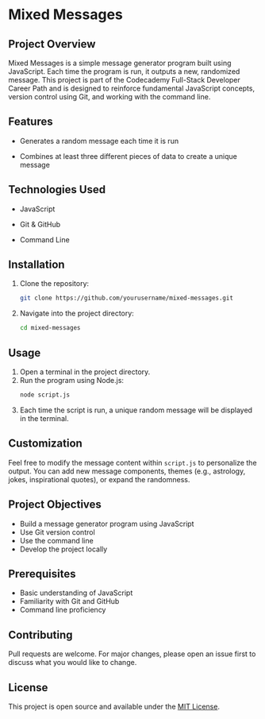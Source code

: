 # Mixed Messages

## Project Overview

Mixed Messages is a simple message generator program built using JavaScript. Each time the program is run, it outputs a new, randomized message. This project is part of the Codecademy Full-Stack Developer Career Path and is designed to reinforce fundamental JavaScript concepts, version control using Git, and working with the command line.

## Features

- Generates a random message each time it is run

- Combines at least three different pieces of data to create a unique message

## Technologies Used

- JavaScript

- Git & GitHub

- Command Line

## Installation

1. Clone the repository:
    ```bash
    git clone https://github.com/yourusername/mixed-messages.git
    ```
2. Navigate into the project directory:
    ```bash
    cd mixed-messages
    ```

## Usage
1. Open a terminal in the project directory.
2. Run the program using Node.js:
    ```bash
    node script.js
    ```
3. Each time the script is run, a unique random message will be displayed in the terminal.

## Customization
Feel free to modify the message content within `script.js` to personalize the output. You can add new message components, themes (e.g., astrology, jokes, inspirational quotes), or expand the randomness.

## Project Objectives
- Build a message generator program using JavaScript
- Use Git version control
- Use the command line
- Develop the project locally

## Prerequisites
- Basic understanding of JavaScript
- Familiarity with Git and GitHub
- Command line proficiency

## Contributing
Pull requests are welcome. For major changes, please open an issue first to discuss what you would like to change.

## License
This project is open source and available under the [MIT License](LICENSE).